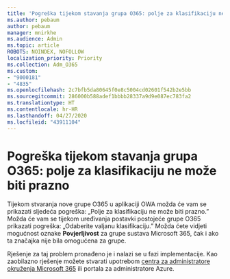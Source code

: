 ```yaml
---
title: 'Pogreška tijekom stavanja grupa O365: polje za klasifikaciju ne može biti prazno'
ms.author: pebaum
author: pebaum
manager: mnirkhe
ms.audience: Admin
ms.topic: article
ROBOTS: NOINDEX, NOFOLLOW
localization_priority: Priority
ms.collection: Adm_O365
ms.custom:
- "9000181"
- "4835"
ms.openlocfilehash: 2c7bfb5da80645f0e8c5004cd02601f542b2e5bb
ms.sourcegitcommit: 286000b588adef1bbbb28337a9d9e087ec783fa2
ms.translationtype: HT
ms.contentlocale: hr-HR
ms.lasthandoff: 04/27/2020
ms.locfileid: "43911104"
---
```

# <a name="error-creating-o365-groups-the-classification-field-cant-be-empty"></a>Pogreška tijekom stavanja grupa O365: polje za klasifikaciju ne može biti prazno

Tijekom stvaranja nove grupe O365 u aplikaciji OWA možda će vam se prikazati sljedeća pogreška: „Polje za klasifikaciju ne može biti prazno.”  Možda će vam se tijekom uređivanja postavki postojeće grupe O365 prikazati pogreška: „Odaberite valjanu klasifikaciju.”   Možda ćete vidjeti mogućnost oznake **Povjerljivost** za grupe sustava Microsoft 365, čak i ako ta značajka nije bila omogućena za grupe.

Rješenje za taj problem pronađeno je i nalazi se u fazi implementacije.  Kao zaobilazno rješenje možete stvarati upotrebom [centra za administratore okruženja Microsoft 365](https://docs.microsoft.com/microsoft-365/admin/create-groups/create-groups?view=o365-worldwide) ili portala za administratore Azure.
